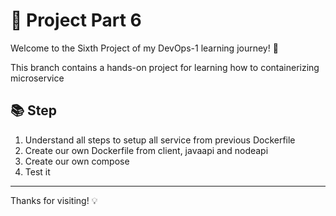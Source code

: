 # 📁 Project Part 6

Welcome to the Sixth Project of my DevOps-1 learning journey! 🚀

This branch contains a hands-on project for learning how to containerizing microservice

## 📚 Step
1. Understand all steps to setup all service from previous Dockerfile
2. Create our own Dockerfile from client, javaapi and nodeapi
3. Create our own compose
4. Test it

---
Thanks for visiting! 💡